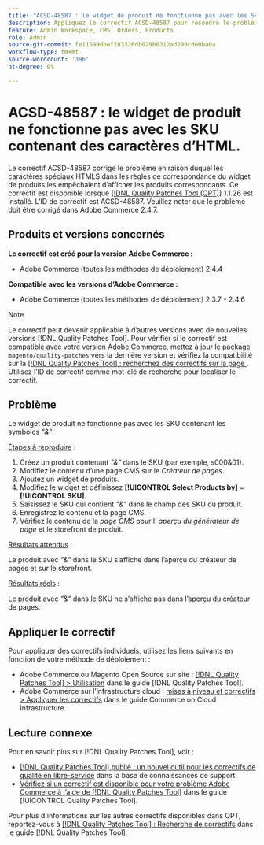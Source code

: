 ```yaml
---
title: "ACSD-48587 : le widget de produit ne fonctionne pas avec les SKU contenant des caractères d’HTML"
description: Appliquez le correctif ACSD-48587 pour résoudre le problème Adobe Commerce en raison duquel les caractères spéciaux HTMLS dans les règles de correspondance du widget de produits les empêchent d’afficher les produits correspondants.
feature: Admin Workspace, CMS, Orders, Products
role: Admin
source-git-commit: fe11599dbef283326db029b0312ad290cde0ba0a
workflow-type: tm+mt
source-wordcount: '396'
ht-degree: 0%

---
```


# ACSD-48587 : le widget de produit ne fonctionne pas avec les SKU contenant des caractères d’HTML.

Le correctif ACSD-48587 corrige le problème en raison duquel les caractères spéciaux HTMLS dans les règles de correspondance du widget de produits les empêchaient d’afficher les produits correspondants. Ce correctif est disponible lorsque [[!DNL Quality Patches Tool (QPT)]](https://experienceleague.adobe.com/fr/docs/commerce-knowledge-base/kb/announcements/commerce-announcements/magento-quality-patches-released-new-tool-to-self-serve-quality-patches) 1.1.26 est installé. L’ID de correctif est ACSD-48587. Veuillez noter que le problème doit être corrigé dans Adobe Commerce 2.4.7.

## Produits et versions concernés

**Le correctif est créé pour la version Adobe Commerce :**

* Adobe Commerce (toutes les méthodes de déploiement) 2.4.4

**Compatible avec les versions d’Adobe Commerce :**

* Adobe Commerce (toutes les méthodes de déploiement) 2.3.7 - 2.4.6

>[!NOTE]
>
>Le correctif peut devenir applicable à d’autres versions avec de nouvelles versions [!DNL Quality Patches Tool]. Pour vérifier si le correctif est compatible avec votre version Adobe Commerce, mettez à jour le package `magento/quality-patches` vers la dernière version et vérifiez la compatibilité sur la [[!DNL Quality Patches Tool] : recherchez des correctifs sur la page ](https://experienceleague.adobe.com/tools/commerce-quality-patches/index.html?lang=fr). Utilisez l’ID de correctif comme mot-clé de recherche pour localiser le correctif.

## Problème

Le widget de produit ne fonctionne pas avec les SKU contenant les symboles *&quot;&amp;&quot;*.

<u>Étapes à reproduire</u> :

1. Créez un produit contenant *&quot;&amp;&quot;* dans le SKU (par exemple, s000&amp;01).
1. Modifiez le contenu d’une page CMS sur le *Créateur de pages*.
1. Ajoutez un widget de produits.
1. Modifiez le widget et définissez **[!UICONTROL Select Products by]** = **[!UICONTROL SKU]**.
1. Saisissez le SKU qui contient *&quot;&amp;&quot;* dans le champ des SKU du produit.
1. Enregistrez le contenu et la page CMS.
1. Vérifiez le contenu de la *page CMS* pour l’ *aperçu du générateur de page* et le storefront de produit.

<u>Résultats attendus</u> :

Le produit avec *&quot;&amp;&quot;* dans le SKU s’affiche dans l’aperçu du créateur de pages et sur le storefront.

<u>Résultats réels</u> :

Le produit avec *&quot;&amp;&quot;* dans le SKU ne s’affiche pas dans l’aperçu du créateur de pages.

## Appliquer le correctif

Pour appliquer des correctifs individuels, utilisez les liens suivants en fonction de votre méthode de déploiement :

* Adobe Commerce ou Magento Open Source sur site : [[!DNL Quality Patches Tool] > Utilisation](/help/tools/quality-patches-tool/usage.md) dans le guide [!DNL Quality Patches Tool].
* Adobe Commerce sur l’infrastructure cloud : [mises à niveau et correctifs > Appliquer les correctifs](https://experienceleague.adobe.com/docs/commerce-cloud-service/user-guide/develop/upgrade/apply-patches.html?lang=fr) dans le guide Commerce on Cloud Infrastructure.

## Lecture connexe

Pour en savoir plus sur [!DNL Quality Patches Tool], voir :

* [[!DNL Quality Patches Tool] publié : un nouvel outil pour les correctifs de qualité en libre-service](https://experienceleague.adobe.com/fr/docs/commerce-knowledge-base/kb/announcements/commerce-announcements/magento-quality-patches-released-new-tool-to-self-serve-quality-patches) dans la base de connaissances de support.
* [Vérifiez si un correctif est disponible pour votre problème Adobe Commerce à l’aide de  [!DNL Quality Patches Tool]](/help/tools/quality-patches-tool/patches-available-in-qpt/check-patch-for-magento-issue-with-magento-quality-patches.md) dans le guide [!UICONTROL Quality Patches Tool].


Pour plus d&#39;informations sur les autres correctifs disponibles dans QPT, reportez-vous à [[!DNL Quality Patches Tool] : Recherche de correctifs](https://experienceleague.adobe.com/tools/commerce-quality-patches/index.html?lang=fr) dans le guide [!DNL Quality Patches Tool].
